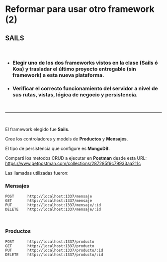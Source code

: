 # Reformar para usar otro framework (2)
## SAILS
<br />

* ### Elegir uno de los dos frameworks vistos en la clase (Sails ó Koa) y trasladar el último proyecto entregable (sin framework) a esta nueva plataforma.

* ### Verificar el correcto funcionamiento del servidor a nivel de sus rutas, vistas, lógica de negocio y persistencia.

<br />
<hr />
<br />

El framework elegido fue **Sails**.

Cree los controladores y models de **Productos** y **Mensajes**.

El tipo de persistencia que configure es **MongoDB**.

Comparti los metodos CRUD a ejecutar en **Postman** desde esta URL:<br />
https://www.getpostman.com/collections/287285f9c79933aa211c

Las llamadas utilizadas fueron:

### Mensajes

```
POST      http://localhost:1337/mensaje
GET       http://localhost:1337/mensaje
PUT       http://localhost:1337/mensaje/:id
DELETE    http://localhost:1337/mensaje/:id
```

<br />

### Productos

```
POST      http://localhost:1337/producto
GET       http://localhost:1337/producto
PUT       http://localhost:1337/producto/:id
DELETE    http://localhost:1337/producto/:id
```